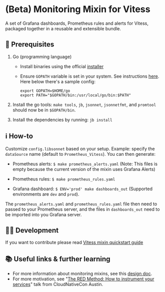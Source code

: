 # (Beta) Monitoring Mixin for Vitess

A set of Grafana dashboards, Prometheus rules and alerts for Vitess, packaged together in a reusable and extensible bundle.

## 🔁 Prerequisites

1. Go (programming language)
    - Install binaries using the official [installer](https://golang.org/dl/)
    - Ensure `GOPATH` variable is set in your system. See instructions [here](https://golang.org/doc/install#install). Here below there's a sample config:

        ```shell
        export GOPATH=$HOME/go
        export PATH="$GOPATH/bin:/usr/local/go/bin:$PATH"
        ```

1. Install the go tools: `make tools`, `jb`, `jsonnet`, `jsonnetfmt`, and `promtool` should now be in `$GOPATH/bin`.

1. Install the dependencies by running: `jb install`

## ℹ️ How-to

Customize `config.libsonnet` based on your setup. Example: specify the `dataSource` name (default to `Prometheus_Vitess`). You can then generate:

- Prometheus alerts: `$ make prometheus_alerts.yaml`
(Note: This files is empty because the current version of the mixin uses Grafana Alerts)

- Prometheus rules: `$ make prometheus_rules.yaml`

- Grafana dashboard: `$ ENV='prod' make dashboards_out` (Supported environments are `dev` and `prod`).

The `prometheus_alerts.yaml` and `prometheus_rules.yaml` file then need to passed to your Prometheus server, and the files in `dashboards_out` need to be imported into you Grafana server.

## 👩‍💻 Development

If you want to contribute please read [Vitess mixin quickstart guide]()

## 📚 Useful links & further learning

- For more information about monitoring mixins, see this [design doc](https://docs.google.com/document/d/1A9xvzwqnFVSOZ5fD3blKODXfsat5fg6ZhnKu9LK3lB4/edit#).
- For more motivation, see
"[The RED Method: How to instrument your services](https://kccncna17.sched.com/event/CU8K/the-red-method-how-to-instrument-your-services-b-tom-wilkie-kausal?iframe=no&w=100%&sidebar=yes&bg=no)" talk from CloudNativeCon Austin.
